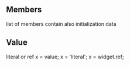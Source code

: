 ## Members
list of members
contain also initialization data

## Value
literal or ref
x = value;
x = 'literal';
x = widget.ref;